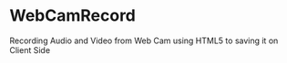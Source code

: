 WebCamRecord
============

Recording Audio and Video from Web Cam using HTML5 to saving it on Client Side
